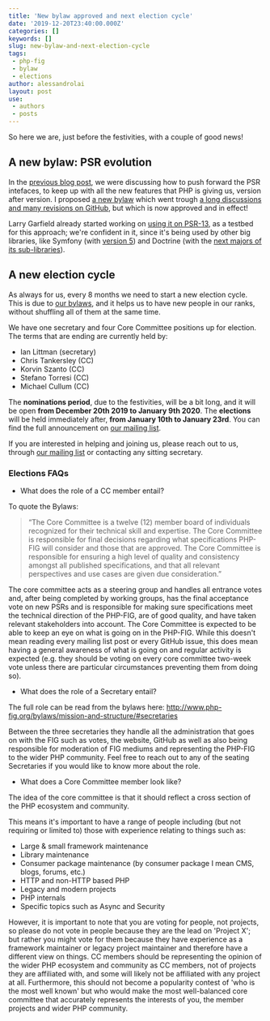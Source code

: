 ```yaml
---
title: 'New bylaw approved and next election cycle'
date: '2019-12-20T23:40:00.000Z'
categories: []
keywords: []
slug: new-bylaw-and-next-election-cycle
tags:
 - php-fig
 - bylaw
 - elections
author: alessandrolai
layout: post
use:
 - authors
 - posts
---
```


So here we are, just before the festivities, with a couple of good news!

## A new bylaw: PSR evolution

In the [previous blog post](https://www.php-fig.org/blog/2019/10/upgrading-psr-interfaces/), we were discussing how to push forward the PSR intefaces, to keep up with all the new features that PHP is giving us, version after version. I proposed [a new bylaw](https://www.php-fig.org/bylaws/psr-evolution/) which went trough [a long discussions and many revisions on GitHub](https://www.php-fig.org/bylaws/psr-evolution/), but which is now approved and in effect!

Larry Garfield already started working on [using it on PSR-13](https://groups.google.com/d/topic/php-fig/tm1WLPUflCY/discussion), as a testbed for this approach; we're confident in it, since it's being used by other big libraries, like Symfony (with [version 5](https://symfony.com/blog/symfony-type-declarations-return-types-and-phpunit-compatibility?amp#added-php-type-declarations)) and Doctrine (with the [next majors of its sub-libraries](https://medium.com/@alcaeus/how-to-break-an-entire-ecosystem-by-publishing-a-release-b6aaab2b8aaa)).

## A new election cycle

As always for us, every 8 months we need to start a new election cycle. This is due to [our bylaws](https://www.php-fig.org/bylaws/elections-and-vacancies/), and it helps us to have new people in our ranks, without shuffling all of them at the same time.

We have one secretary and four Core Committee positions up for election. The terms that are ending are currently held by:

 * Ian Littman (secretary) 
 * Chris Tankersley (CC)
 * Korvin Szanto (CC)
 * Stefano Torresi (CC)
 * Michael Cullum (CC)

The **nominations period**, due to the festivities, will be a bit long, and it will be open **from December 20th 2019 to January 9th 2020**. The **elections** will be held immediately after, **from January 10th to January 23rd**. You can find the full announcement on [our mailing list]().

If you are interested in helping and joining us, please reach out to us, through [our mailing list](https://groups.google.com/forum/#!forum/php-fig) or contacting any sitting secretary.

### Elections FAQs

 * What does the role of a CC member entail?

To quote the Bylaws:

> “The Core Committee is a twelve (12) member board of individuals recognized for their technical skill and expertise. The Core Committee is responsible for final decisions regarding what specifications PHP-FIG will consider and those that are approved. The Core Committee is responsible for ensuring a high level of quality and consistency amongst all published specifications, and that all relevant perspectives and use cases are given due consideration.”
 
The core committee acts as a steering group and handles all entrance votes and, after being completed by working groups, has the final acceptance vote on new PSRs and is responsible for making sure specifications meet the technical direction of the PHP-FIG, are of good quality, and have taken relevant stakeholders into account. The Core Committee is expected to be able to keep an eye on what is going on in the PHP-FIG. While this doesn't mean reading every mailing list post or every GitHub issue, this does mean having a general awareness of what is going on and regular activity is expected (e.g. they should be voting on every core committee two-week vote unless there are particular circumstances preventing them from doing so).

 * What does the role of a Secretary entail?

The full role can be read from the bylaws here: http://www.php-fig.org/bylaws/mission-and-structure/#secretaries

Between the three secretaries they handle all the administration that goes on with the FIG such as votes, the website, GitHub as well as also being responsible for moderation of FIG mediums and representing the PHP-FIG to the wider PHP community. Feel free to reach out to any of the seating Secretaries if you would like to know more about the role.

 * What does a Core Committee member look like?

The idea of the core committee is that it should reflect a cross section of the PHP ecosystem and community.

This means it's important to have a range of people including (but not requiring or limited to) those with experience relating to things such as:
  - Large & small framework maintenance
  - Library maintenance
  - Consumer package maintenance (by consumer package I mean CMS, blogs, forums, etc.)
  - HTTP and non-HTTP based PHP
  - Legacy and modern projects
  - PHP internals
  - Specific topics such as Async and Security

However, it is important to note that you are voting for people, not projects, so please do not vote in people because they are the lead on 'Project X'; but rather you might vote for them because they have experience as a framework maintainer or legacy project maintainer and therefore have a different view on things. CC members should be representing the opinion of the wider PHP ecosystem and community as CC members, not of projects they are affiliated with, and some will likely not be affiliated with any project at all. Furthermore, this should not become a popularity contest of 'who is the most well known' but who would make the most well-balanced core committee that accurately represents the interests of you, the member projects and wider PHP community.
